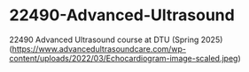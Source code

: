 # 22490-Advanced-Ultrasound
22490 Advanced Ultrasound course at DTU (Spring 2025)
(https://www.advancedultrasoundcare.com/wp-content/uploads/2022/03/Echocardiogram-image-scaled.jpeg)
